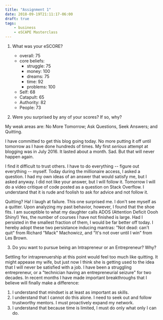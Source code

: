 ```yaml
---
title: "Assignment 1"
date: 2018-09-19T21:11:17-06:00
draft: true
tags:
    - business
    - eSCAPE Masterclass
---
```


1. What was your eSCORE?
   - overall: 75
   - core beliefs:  
        - struggle: 75
        - money: 100
        - dreams: 75
        - time: 92
        - problems: 100
   - Self: 68
   - Catapult: 65
   - Authority: 82
   - People: 73

2. Were you surprised by any of your scores? If so, why?

My weak areas are: No More Tomorrow; Ask Questions, Seek Answers; and Quitting.

I have committed to get this blog going today. No more putting it off until tomorrow as I have done hundreds of times. My first *serious* attempt at blogging was in July 2016. It lasted about a month. Sad. But that will never happen again.

I find it difficult to trust others. I have to do everything -- figure out everything -- myself. Today during the millionaire access, I asked a question. I had my own ideas of an answer that would satisfy me, but I asked anyway. I did not like your answer, but I will follow it. Tomorrow I will do a video critique of code posted as a question on Stack Overflow. I understand that it is rude and foolish to ask for advice and not follow it.

Quitting? Ha! I laugh at failure. This one surprised me. I don't see myself as a quitter. Upon analyzing my past behavior, however, I found that the shoe fits. I am suceptible to what my daughter calls ADOS (Attention Deficit Oooh Shiny!) Yes, the number of courses I have not finished is large. Had I persisted in the smallest fraction of them, I would be far better off today. I hereby adopt these two persistance inducing mantras: "Not dead: can't quit" from Richard "Mack" Machowicz, and "It's not over until I win" from Les Brown.

3. Do you want to pursue being an Intrapreneur or an Entrepreneur? Why?

Settling for intraprenuership at this point would feel too much like quitting. It might appease my wife, but just now I think she is getting used to the idea that I will never be satisfied with a job. I have been a struggling entrepreneur, or a "technician having an entrepreneurial seizure" for two decades. In recent months I have made important breakthroughs that I believe will finally make a difference:

 1) I understand that mindset is at least as important as skills.
 2) I understand that I cannot do this alone. I need to seek out and follow trustworthy mentors. I must proactively expand my network.
 3) I understand that because time is limited, I must do only what only I can do.
